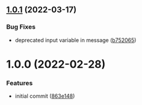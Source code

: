 ## [1.0.1](https://github.com/ATOS-Actions/clean-self-hosted-runner/compare/v1.0.0...v1.0.1) (2022-03-17)


### Bug Fixes

* deprecated input variable in message ([b752065](https://github.com/ATOS-Actions/clean-self-hosted-runner/commit/b752065263eb4856be18f7a49e2b6f265025768c))

# 1.0.0 (2022-02-28)


### Features

* initial commit ([863e148](https://github.com/ATOS-Actions/clean-self-hosted-runner/commit/863e148930d4a8f68e70ef728b59caf42c0d739f))
